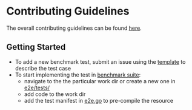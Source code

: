 # Contributing Guidelines

The overall contributing guidelines can be found [here](../../CONTRIBUTING.md).

## Getting Started

- To add a new benchmark test, submit an issue using the [template](../.github/ISSUE_TEMPLATE/new-benchmark-test.md) to describe the test case
- To start implementing the test in [benchmark suite](../README.md##benchmarks):
    - navigate to the the particular work dir or create a new one in [e2e/tests/](../e2e/tests)
    - add code to the work dir
    - add the test manifest in [e2e.go](../e2e/tests/e2e.go#L12) to pre-compile the resource